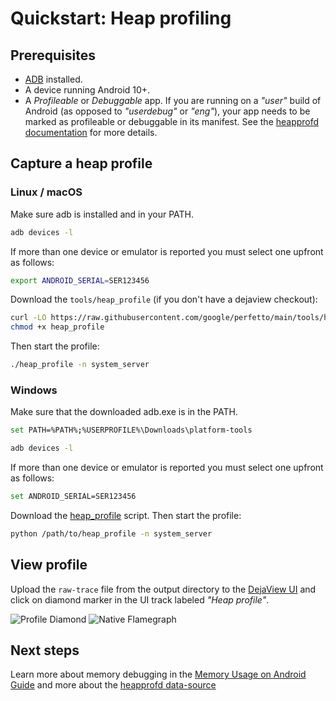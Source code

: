 # Quickstart: Heap profiling

## Prerequisites

* [ADB](https://developer.android.com/studio/command-line/adb) installed.
* A device running Android 10+.
* A _Profileable_ or _Debuggable_ app. If you are running on a _"user"_ build of
  Android (as opposed to _"userdebug"_ or _"eng"_), your app needs to be marked
  as profileable or debuggable in its manifest.
  See the [heapprofd documentation][hdocs] for more details.

[hdocs]: /docs/data-sources/native-heap-profiler.md#heapprofd-targets

## Capture a heap profile

### Linux / macOS
Make sure adb is installed and in your PATH.

```bash
adb devices -l
```

If more than one device or emulator is reported you must select one upfront as follows:

```bash
export ANDROID_SERIAL=SER123456
```

Download the `tools/heap_profile` (if you don't have a dejaview checkout):

```bash
curl -LO https://raw.githubusercontent.com/google/perfetto/main/tools/heap_profile
chmod +x heap_profile
```

Then start the profile:

```bash
./heap_profile -n system_server
```

### Windows

Make sure that the downloaded adb.exe is in the PATH.

```bash
set PATH=%PATH%;%USERPROFILE%\Downloads\platform-tools

adb devices -l
```

If more than one device or emulator is reported you must select one upfront as follows:

```bash
set ANDROID_SERIAL=SER123456
```

Download the
[heap_profile](https://raw.githubusercontent.com/google/perfetto/main/tools/heap_profile)
script. Then start the profile:

```bash
python /path/to/heap_profile -n system_server
```

## View profile

Upload the `raw-trace` file from the output directory to the [DejaView UI](
https://ui.perfetto.dev) and click on diamond marker in the UI track labeled
_"Heap profile"_.

![Profile Diamond](/docs/images/profile-diamond.png)
![Native Flamegraph](/docs/images/native-heap-prof.png)

## Next steps

Learn more about memory debugging in the [Memory Usage on Android Guide](
/docs/case-studies/memory.md) and more about the [heapprofd data-source](
/docs/data-sources/native-heap-profiler.md)
